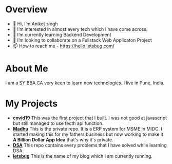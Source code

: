 # Overview
- 👋 Hi, I’m Aniket singh
- 👀 I’m interested in almost every tech which I have come across.
- 🌱 I’m currently learning Backend Development
- 💞️ I’m looking to collaborate on a Fullstack Web Applicaton Project
- 📫 How to reach me - https://hello.letsbug.com/

# About Me
  I am a SY BBA.CA very keen to learn new technologies. I live in Pune, India.

# My Projects
  - [**covid19**](https://github.com/Aniket-git-hub/covid19update.github.io) This was the first project that I built. I was not good at javascript but still managed to use fecth api function.
  - [**Madhu**](https://github.com/Aniket-git-hub/madhuenterprises) This is the private repo. It is a ERP system for MSME in MIDC. I started making this for my fathers business but now working to make it **A Billion Dollar App Idea** that's why it's private.
  - [**DSA**](https://github.com/Aniket-git-hub/DSA) This repo contains every problems that I have solved while learning DSA.
  - [**letsbug**](https://letsbug.com) This is the name of my blog which I am currently running. 
<!---
Aniket-git-hub/Aniket-git-hub is a ✨ special ✨ repository because its `README.md` (this file) appears on your GitHub profile.
You can click the Preview link to take a look at your changes.
--->
